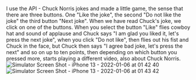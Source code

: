 I use the API - Chuck Norris jokes and made a little game, the sense that there are three buttons. One "Like the joke", the second "Do not like the joke" the third button "Next joke". When we have read Chuck's joke, we click on one of the buttons. When you select the button "Like" flies cowboy hat and sound of applause and Chuck says "I am glad you liked it, let's press the next joke", when you click "Do not like", then flies out his fist and Chuck in the face, but Chuck then says "I agree bad joke, let's press the next" and so on up to ten points, then depending on which button you pressed more, starts playing a different video, also about Chuck Norris.
![Simulator Screen Shot - iPhone 13 - 2022-01-06 at 01 42 40](https://user-images.githubusercontent.com/80987789/148300470-36b07cac-cb83-40d7-b316-2efefa2c1b3a.png)
![Simulator Screen Shot - iPhone 13 - 2022-01-06 at 01 43 42](https://user-images.githubusercontent.com/80987789/148300554-428926b3-217f-4910-a850-7b5164dd5ccd.png)
